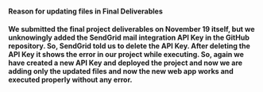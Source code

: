 <h4>Reason for updating files in Final Deliverables<h4>
<p>We submitted the final project deliverables on November 19 itself, but we unknowingly added the SendGrid mail integration API Key in the GitHub repository. So, SendGrid told us to delete the API Key. After deleting the API Key it shows the error in our project while executing. So, again we have created a new API Key and deployed the project and now we are adding only the updated files and now the new web app works and executed properly without any error.</p>
